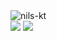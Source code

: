 <img align="center" src="https://i.imgur.com/zvygV2A.jpeg" alt="nils-kt" />
<div style="vertical-align: top;">
<img style="vertical-align: top;" src="https://github-readme-stats.vercel.app/api?username=nils-kt&show_icons=false&theme=dracula&title_color=ffffff" />
<img style="vertical-align: top;" src="https://github-readme-stats.vercel.app/api/top-langs/?username=nils-kt&theme=dracula&layout=compact&title_color=ffffff" />
</div>
